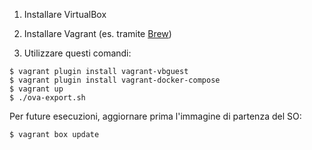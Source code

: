 1) Installare VirtualBox

2) Installare Vagrant (es. tramite [Brew](https://brew.sh))

3) Utilizzare questi comandi:

```
$ vagrant plugin install vagrant-vbguest
$ vagrant plugin install vagrant-docker-compose
$ vagrant up
$ ./ova-export.sh
```

Per future esecuzioni, aggiornare prima l'immagine di partenza del SO:
```
$ vagrant box update
```
